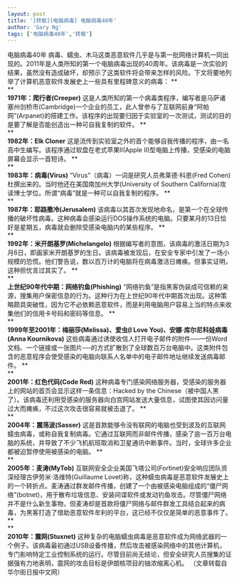 ```yaml
---
layout: post
title: '[转载][电脑病毒] 电脑病毒40年'
author: 'Gary Ng'
tags: ['电脑病毒40年','转载']
---
```


电脑病毒40年
病毒、蠕虫、木马这类恶意软件几乎是与第一批网络计算机一同出现的。2011年是人类所知的第一个电脑病毒出现的40周年。该病毒是一次实验的结果，虽然没有造成破坏，却预示了这类软件将会带来怎样的风险。下文将要地列举了计算机恶意软件发展史上一些具有里程碑意义的病毒：
**  
**  
 **1971年：爬行者(Creeper)**
这是人类所知的第一个病毒类程序，编写者是马萨诸塞州剑桥市(Cambridge)一个企业的员工，此人曾参与了互联网前身“阿帕网”(Arpanet)的搭建工作。该程序的出现要归因于实验室的一次测试，测试的目的是要了解是否能创造出一种可自我复制的软件。
**  
**  
 **1982年：Elk Cloner**
这是流传到实验室之外的首个能够自我传播的程序，由一名高中生编写。该程序通过软盘在老式苹果II(Apple
II)型电脑上传播，受感染的电脑屏幕会显示一首短诗。
**  
**  
 **1983年：病毒(Virus)**
“Virus”（病毒）一词是研究人员弗莱德·科恩(Fred
Cohen)杜撰出来的。当时他还在美国南加州大学(University of Southern
California)攻读博士学位。所谓“病毒”就是一种可以自我复制的程序。
**  
**  
 **1987年：耶路撒冷(Jerusalem)**
该病毒以其首次发现地命名，是第一个在全球传播的破坏性病毒。这种病毒会感染运行DOS操作系统的电脑。只要某月的13日恰好是星期五，病毒就会删除受感染电脑内的某些程序。
**  
**  
 **1992年：米开朗基罗(Michelangelo)**
根据编写者的意图，该病毒的激活日期为3月6日，即画家米开朗基罗的生日。该病毒被发现后，在安全专家中引发了一场小规模的恐慌。他们警告说，数以百万计的电脑将在病毒激活日瘫痪。但事实证明，这种担忧言过其实了。
**  
**  
 **上世纪90年代中期：网络钓鱼(Phishing)**
“网络钓鱼”是指黑客伪装成可信赖的来源，搜集用户保密信息的行为。这种行为在上世纪90年代中期首次出现。这种策略颇具突破性，因为它不必依赖恶意软件，而是利用电脑用户容易上当的特点来收集他们的信用卡号码和密码等信息。
**  
**  
 **1999年至2001年：梅丽莎(Melissa)、爱虫(I Love
You)、安娜·库尔尼科娃病毒(Anna Kournikova)**
这些病毒通过诱使收信人打开电子邮件的附件──一份Word文档、一个链接或一张图片──的方式扩散到了全球数百万台电脑中。这类附件包含的恶意程序会使受感染的电脑向联系人名单中的电子邮件地址继续发送病毒邮件。
**  
**  
 **2001年：红色代码(Code Red)**
这种病毒专门感染网络服务器，受感染的服务器上的网站的首页会显示这样一条信息：Hacked
by the
Chinese（被中国人黑了）。该病毒还利用受感染的服务器向白宫网站发送大量信息，试图使其因访问量过大而瘫痪，不过这次攻击很容易就被击退了。
**  
**  
 **2004年：震荡波(Sasser)**
这是首款能够令没有联网的电脑也受到波及的互联网蠕虫病毒，或称自我复制病毒。它通过互联网而非邮件传播，感染了逾一百万台电脑的系统，并导致了不少飞机航班取消和卫星通讯中断事件。当时，全球许多企业都被迫暂停使用被感染的电脑。
**  
**  
 **2005年：麦涛(MyTob)**
互联网安全企业美国飞塔公司(Fortinet)安全响应团队资深经理古伊劳米·洛维特(Guillaume
Lovet)称，这种蠕虫病毒是恶意软件发展史上的一个转折点。麦涛通过群发邮件传播，创建了一个由被感染电脑组成的“僵尸网络”(botnet)，用于散布垃圾信息、安装间谍软件或发动钓鱼攻击。尽管僵尸网络并不是什么新生事物，但麦涛却是首款将僵尸网络与邮件群发工具结合起来的病毒，为黑客打造了借助恶意软件牟利的平台，这已经不仅仅是简单的恶意事件了。
**  
**  
 **2010年：震网(Stuxnet)**
这种复杂的电脑蠕虫病毒是恶意软件成为网络武器的一个例子。该病毒最初通过USB设备传播，然后攻击被感染网络中的其他计算机，专门影响特定工业控制系统的运行。尽管目前尚无结论，但安全研究人员搜集的证据强有力地表明，震网的攻击目标是伊朗核项目的铀浓缩离心机。
（文章转载自华尔街日报中文网）
